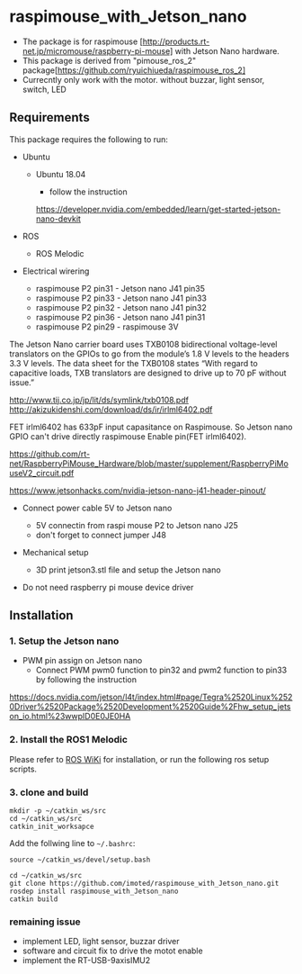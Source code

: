 # raspimouse_with_Jetson_nano

* The package is for raspimouse [http://products.rt-net.jp/micromouse/raspberry-pi-mouse] with Jetson Nano hardware.
* This package is derived from "pimouse_ros_2" package[https://github.com/ryuichiueda/raspimouse_ros_2]
* Currecntly only work with the motor. without buzzar, light sensor, switch, LED

## Requirements

This package requires the following to run:

* Ubuntu
  * Ubuntu 18.04 
    * follow the instruction 

    https://developer.nvidia.com/embedded/learn/get-started-jetson-nano-devkit

* ROS 
  * ROS Melodic
* Electrical wirering
  * raspimouse P2 pin31 - Jetson nano J41 pin35
  * raspimouse P2 pin33 - Jetson nano J41 pin33 
  * raspimouse P2 pin32 - Jetson nano J41 pin32
  * raspimouse P2 pin36 - Jetson nano J41 pin31
  * raspimouse P2 pin29 - raspimouse 3V

The Jetson Nano carrier board uses TXB0108 bidirectional voltage-level translators on the GPIOs to go from the module’s 1.8 V levels to the headers 3.3 V levels. The data sheet for the TXB0108 states “With regard to capacitive loads, TXB translators are designed to drive up to 70 pF without issue.” 

http://www.tij.co.jp/jp/lit/ds/symlink/txb0108.pdf
http://akizukidenshi.com/download/ds/ir/irlml6402.pdf

FET irlml6402 has 633pF input capasitance on Raspimouse.
So Jetson nano GPIO can't drive directly raspimouse Enable pin(FET irlml6402).

https://github.com/rt-net/RaspberryPiMouse_Hardware/blob/master/supplement/RaspberryPiMouseV2_circuit.pdf

https://www.jetsonhacks.com/nvidia-jetson-nano-j41-header-pinout/

* Connect power cable 5V to Jetson nano
  * 5V connectin from raspi mouse P2 to Jetson nano J25
  * don't forget to connect jumper J48
* Mechanical setup
  * 3D print jetson3.stl file and setup the Jetson nano

* Do not need raspberry pi mouse device driver

## Installation

### 1. Setup the Jetson nano 

* PWM pin assign on Jetson nano
  * Connect PWM pwm0 function to pin32 and pwm2 function to pin33  by following the instruction 

https://docs.nvidia.com/jetson/l4t/index.html#page/Tegra%2520Linux%2520Driver%2520Package%2520Development%2520Guide%2Fhw_setup_jetson_io.html%23wwpID0E0JE0HA

### 2. Install the ROS1 Melodic

Please refer to [ROS WiKi](http://wiki.ros.org/melodic/Installation) for installation, or run the following ros setup scripts.

### 3. clone and build

```
mkdir -p ~/catkin_ws/src
cd ~/catkin_ws/src
catkin_init_worksapce
```

Add the follwing line to `~/.bashrc`:

```
source ~/catkin_ws/devel/setup.bash
```

```
cd ~/catkin_ws/src
git clone https://github.com/imoted/raspimouse_with_Jetson_nano.git
rosdep install raspimouse_with_Jetson_nano
catkin build
```

### remaining issue

* implement LED, light sensor, buzzar driver
* software and circuit fix to drive the motot enable
* implement the RT-USB-9axisIMU2
